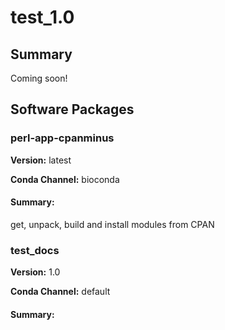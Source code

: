 # test_1.0
## Summary

Coming soon!

## Software Packages

### perl-app-cpanminus
**Version:** latest

**Conda Channel:** bioconda

#### Summary:
get, unpack, build and install modules from CPAN



### test_docs
**Version:** 1.0

**Conda Channel:** default

#### Summary:




